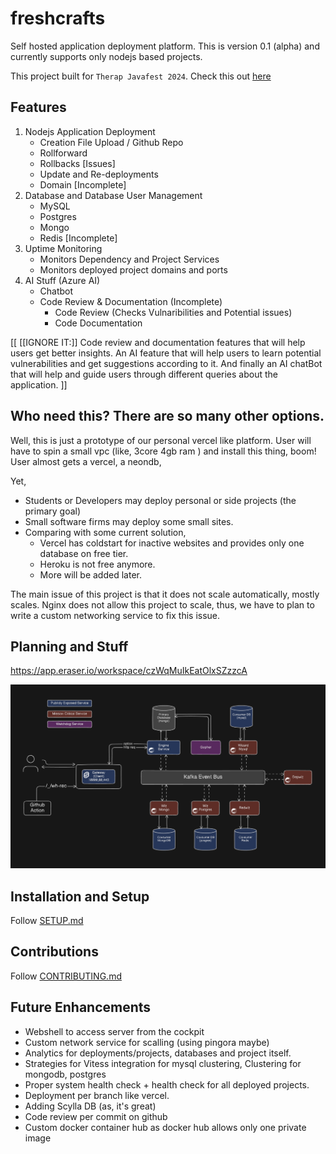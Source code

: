 # freshcrafts

Self hosted application deployment platform. This is version 0.1 (alpha) and currently supports only nodejs based projects. 

This project built for `Therap Javafest 2024`. Check this out [here](https://www.therapjavafest.com/)


## Features

1. Nodejs Application Deployment
    - Creation File Upload / Github Repo
    - Rollforward
    - Rollbacks [Issues]
    - Update and Re-deployments 
    - Domain [Incomplete]
2. Database and Database User Management
    - MySQL
    - Postgres
    - Mongo
    - Redis [Incomplete]
3. Uptime Monitoring
    - Monitors Dependency and Project Services
    - Monitors deployed project domains and ports
4. AI Stuff (Azure AI)
    - Chatbot 
    - Code Review & Documentation (Incomplete)
        - Code Review (Checks Vulnaribilities and Potential issues)
        - Code Documentation



[[
    [[IGNORE IT:]]
    Code review and documentation features that will help users get better insights. An AI feature that will help users to learn potential vulnerabilities and get suggestions according to it. And finally an AI chatBot that will help and guide users through different queries about the application.
]]


## Who need this? There are so many other options. 

Well, this is just a prototype of our personal vercel like platform. User will have to spin a small vpc (like, 3core 4gb ram ) and install this thing, boom! User almost gets a vercel, a neondb, 

Yet,
- Students or Developers may deploy personal or side projects (the primary goal)
- Small software firms may deploy some small sites.
- Comparing with some current solution,
    - Vercel has coldstart for inactive websites and provides only one database on free tier. 
    - Heroku is not free anymore.
    - More will be added later.

The main issue of this project is that it does not scale automatically, mostly scales. Nginx does not allow this project to scale, thus, we have to plan to write a custom networking service to fix this issue.  



## Planning and Stuff
https://app.eraser.io/workspace/czWqMuIkEatOlxSZzzcA

<img src="cli/assets//microservice-architecture-design.png">



## Installation and Setup

Follow [SETUP.md](SETUP.md)

## Contributions
Follow [CONTRIBUTING.md](CONTRIBUTING.md)

## Future Enhancements
- Webshell to access server from the cockpit
- Custom network service for scalling (using pingora maybe)
- Analytics for deployments/projects, databases and project itself. 
- Strategies for Vitess integration for mysql clustering, Clustering for mongodb, postgres
- Proper system health check + health check for all deployed projects.
- Deployment per branch like vercel.
- Adding Scylla DB (as, it's great)
- Code review per commit on github
- Custom docker container hub as docker hub allows only one private image
